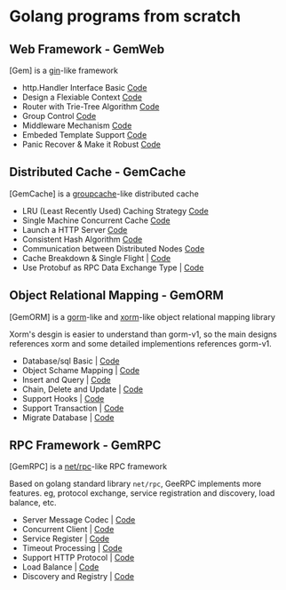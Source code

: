 # Golang programs from scratch

## Web Framework - GemWeb

[Gem] is a [gin](https://github.com/gin-gonic/gin)-like framework

- http.Handler Interface Basic [Code](gee-web/day1-http-base)
- Design a Flexiable Context [Code](gee-web/day2-context)
- Router with Trie-Tree Algorithm [Code](gee-web/day3-router)
- Group Control [Code](gee-web/day4-group)
- Middleware Mechanism [Code](gee-web/day5-middleware)
- Embeded Template Support [Code](gee-web/day6-template)
- Panic Recover & Make it Robust [Code](gee-web/day7-panic-recover)

## Distributed Cache - GemCache

[GemCache] is a [groupcache](https://github.com/golang/groupcache)-like distributed cache

- LRU (Least Recently Used) Caching Strategy [Code](gee-cache/day1-lru)
- Single Machine Concurrent Cache [Code](gee-cache/day2-single-node)
- Launch a HTTP Server [Code](gee-cache/day3-http-server)
- Consistent Hash Algorithm [Code](gee-cache/day4-consistent-hash)
- Communication between Distributed Nodes [Code](gee-cache/day5-multi-nodes)
- Cache Breakdown & Single Flight  | [Code](gee-cache/day6-single-flight)
- Use Protobuf as RPC Data Exchange Type | [Code](gee-cache/day7-proto-buf)

## Object Relational Mapping - GemORM

[GemORM] is a [gorm](https://github.com/jinzhu/gorm)-like and [xorm](https://github.com/go-xorm/xorm)-like object relational mapping library

Xorm's desgin is easier to understand than gorm-v1, so the main designs references xorm and some detailed implementions references gorm-v1.

- Database/sql Basic | [Code](gee-orm/day1-database-sql)
- Object Schame Mapping | [Code](gee-orm/day2-reflect-schema)
- Insert and Query | [Code](gee-orm/day3-save-query)
- Chain, Delete and Update | [Code](gee-orm/day4-chain-operation)
- Support Hooks | [Code](gee-orm/day5-hooks)
- Support Transaction | [Code](gee-orm/day6-transaction)
- Migrate Database | [Code](gee-orm/day7-migrate)

## RPC Framework - GemRPC

[GemRPC] is a [net/rpc](https://github.com/golang/go/tree/master/src/net/rpc)-like RPC framework

Based on golang standard library `net/rpc`, GeeRPC implements more features. eg, protocol exchange, service registration and discovery, load balance, etc.

- Server Message Codec | [Code](gee-rpc/day1-codec)
- Concurrent Client | [Code](gee-rpc/day2-client)
- Service Register | [Code](gee-rpc/day3-service )
- Timeout Processing | [Code](gee-rpc/day4-timeout )
- Support HTTP Protocol | [Code](gee-rpc/day5-http-debug)
- Load Balance | [Code](gee-rpc/day6-load-balance)
- Discovery and Registry | [Code](gee-rpc/day7-registry)

